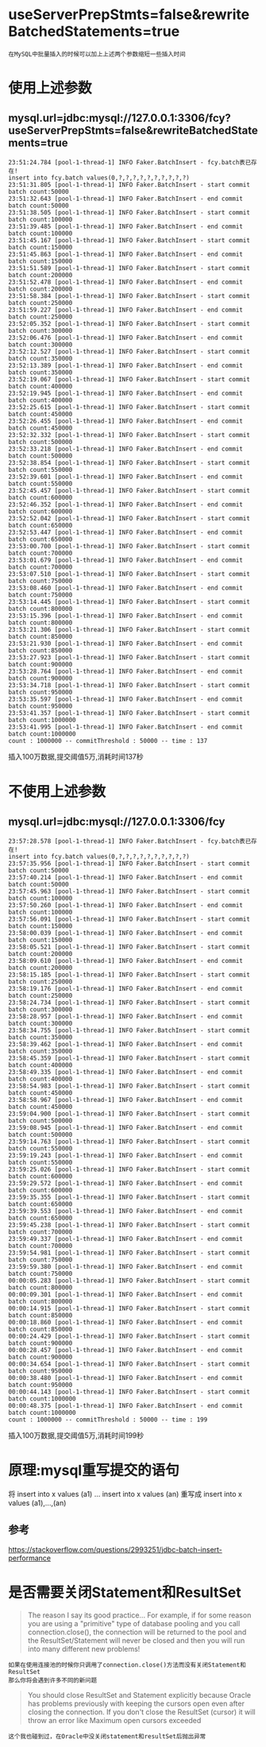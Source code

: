 # useServerPrepStmts=false&rewriteBatchedStatements=true

    在MySQL中批量插入的时候可以加上上述两个参数缩短一些插入时间
# 使用上述参数
## mysql.url=jdbc:mysql://127.0.0.1:3306/fcy?useServerPrepStmts=false&rewriteBatchedStatements=true  
    23:51:24.784 [pool-1-thread-1] INFO Faker.BatchInsert - fcy.batch表已存在!  
    insert into fcy.batch values(0,?,?,?,?,?,?,?,?,?,?)  
    23:51:31.805 [pool-1-thread-1] INFO Faker.BatchInsert - start commit batch count:50000  
    23:51:32.643 [pool-1-thread-1] INFO Faker.BatchInsert - end commit batch count:50000  
    23:51:38.505 [pool-1-thread-1] INFO Faker.BatchInsert - start commit batch count:100000  
    23:51:39.485 [pool-1-thread-1] INFO Faker.BatchInsert - end commit batch count:100000  
    23:51:45.167 [pool-1-thread-1] INFO Faker.BatchInsert - start commit batch count:150000  
    23:51:45.863 [pool-1-thread-1] INFO Faker.BatchInsert - end commit batch count:150000  
    23:51:51.589 [pool-1-thread-1] INFO Faker.BatchInsert - start commit batch count:200000  
    23:51:52.478 [pool-1-thread-1] INFO Faker.BatchInsert - end commit batch count:200000  
    23:51:58.384 [pool-1-thread-1] INFO Faker.BatchInsert - start commit batch count:250000  
    23:51:59.227 [pool-1-thread-1] INFO Faker.BatchInsert - end commit batch count:250000  
    23:52:05.352 [pool-1-thread-1] INFO Faker.BatchInsert - start commit batch count:300000  
    23:52:06.476 [pool-1-thread-1] INFO Faker.BatchInsert - end commit batch count:300000  
    23:52:12.527 [pool-1-thread-1] INFO Faker.BatchInsert - start commit batch count:350000  
    23:52:13.389 [pool-1-thread-1] INFO Faker.BatchInsert - end commit batch count:350000  
    23:52:19.067 [pool-1-thread-1] INFO Faker.BatchInsert - start commit batch count:400000  
    23:52:19.945 [pool-1-thread-1] INFO Faker.BatchInsert - end commit batch count:400000  
    23:52:25.615 [pool-1-thread-1] INFO Faker.BatchInsert - start commit batch count:450000  
    23:52:26.455 [pool-1-thread-1] INFO Faker.BatchInsert - end commit batch count:450000  
    23:52:32.332 [pool-1-thread-1] INFO Faker.BatchInsert - start commit batch count:500000  
    23:52:33.218 [pool-1-thread-1] INFO Faker.BatchInsert - end commit batch count:500000  
    23:52:38.854 [pool-1-thread-1] INFO Faker.BatchInsert - start commit batch count:550000  
    23:52:39.601 [pool-1-thread-1] INFO Faker.BatchInsert - end commit batch count:550000  
    23:52:45.457 [pool-1-thread-1] INFO Faker.BatchInsert - start commit batch count:600000  
    23:52:46.352 [pool-1-thread-1] INFO Faker.BatchInsert - end commit batch count:600000  
    23:52:52.042 [pool-1-thread-1] INFO Faker.BatchInsert - start commit batch count:650000  
    23:52:53.447 [pool-1-thread-1] INFO Faker.BatchInsert - end commit batch count:650000    
    23:53:00.700 [pool-1-thread-1] INFO Faker.BatchInsert - start commit batch count:700000   
    23:53:01.679 [pool-1-thread-1] INFO Faker.BatchInsert - end commit batch count:700000  
    23:53:07.510 [pool-1-thread-1] INFO Faker.BatchInsert - start commit batch count:750000  
    23:53:08.460 [pool-1-thread-1] INFO Faker.BatchInsert - end commit batch count:750000  
    23:53:14.445 [pool-1-thread-1] INFO Faker.BatchInsert - start commit batch count:800000  
    23:53:15.396 [pool-1-thread-1] INFO Faker.BatchInsert - end commit batch count:800000  
    23:53:21.306 [pool-1-thread-1] INFO Faker.BatchInsert - start commit batch count:850000  
    23:53:21.930 [pool-1-thread-1] INFO Faker.BatchInsert - end commit batch count:850000  
    23:53:27.923 [pool-1-thread-1] INFO Faker.BatchInsert - start commit batch count:900000  
    23:53:28.764 [pool-1-thread-1] INFO Faker.BatchInsert - end commit batch count:900000      
    23:53:34.718 [pool-1-thread-1] INFO Faker.BatchInsert - start commit batch count:950000    
    23:53:35.597 [pool-1-thread-1] INFO Faker.BatchInsert - end commit batch count:950000  
    23:53:41.357 [pool-1-thread-1] INFO Faker.BatchInsert - start commit batch count:1000000   
    23:53:41.995 [pool-1-thread-1] INFO Faker.BatchInsert - end commit batch count:1000000   
    count : 1000000 -- commitThreshold : 50000 -- time : 137    

插入100万数据,提交阈值5万,消耗时间137秒
# 不使用上述参数
## mysql.url=jdbc:mysql://127.0.0.1:3306/fcy
    23:57:28.578 [pool-1-thread-1] INFO Faker.BatchInsert - fcy.batch表已存在!  
    insert into fcy.batch values(0,?,?,?,?,?,?,?,?,?,?)  
    23:57:35.956 [pool-1-thread-1] INFO Faker.BatchInsert - start commit batch count:50000  
    23:57:40.214 [pool-1-thread-1] INFO Faker.BatchInsert - end commit batch count:50000  
    23:57:45.963 [pool-1-thread-1] INFO Faker.BatchInsert - start commit batch count:100000  
    23:57:50.260 [pool-1-thread-1] INFO Faker.BatchInsert - end commit batch count:100000  
    23:57:56.091 [pool-1-thread-1] INFO Faker.BatchInsert - start commit batch count:150000  
    23:58:00.039 [pool-1-thread-1] INFO Faker.BatchInsert - end commit batch count:150000  
    23:58:05.521 [pool-1-thread-1] INFO Faker.BatchInsert - start commit batch count:200000  
    23:58:09.610 [pool-1-thread-1] INFO Faker.BatchInsert - end commit batch count:200000  
    23:58:15.185 [pool-1-thread-1] INFO Faker.BatchInsert - start commit batch count:250000  
    23:58:19.176 [pool-1-thread-1] INFO Faker.BatchInsert - end commit batch count:250000  
    23:58:24.734 [pool-1-thread-1] INFO Faker.BatchInsert - start commit batch count:300000  
    23:58:28.957 [pool-1-thread-1] INFO Faker.BatchInsert - end commit batch count:300000  
    23:58:34.755 [pool-1-thread-1] INFO Faker.BatchInsert - start commit batch count:350000  
    23:58:39.462 [pool-1-thread-1] INFO Faker.BatchInsert - end commit batch count:350000  
    23:58:45.359 [pool-1-thread-1] INFO Faker.BatchInsert - start commit batch count:400000  
    23:58:49.335 [pool-1-thread-1] INFO Faker.BatchInsert - end commit batch count:400000  
    23:58:54.983 [pool-1-thread-1] INFO Faker.BatchInsert - start commit batch count:450000  
    23:58:58.967 [pool-1-thread-1] INFO Faker.BatchInsert - end commit batch count:450000  
    23:59:04.900 [pool-1-thread-1] INFO Faker.BatchInsert - start commit batch count:500000  
    23:59:08.945 [pool-1-thread-1] INFO Faker.BatchInsert - end commit batch count:500000  
    23:59:14.763 [pool-1-thread-1] INFO Faker.BatchInsert - start commit batch count:550000  
    23:59:19.243 [pool-1-thread-1] INFO Faker.BatchInsert - end commit batch count:550000  
    23:59:25.026 [pool-1-thread-1] INFO Faker.BatchInsert - start commit batch count:600000  
    23:59:29.572 [pool-1-thread-1] INFO Faker.BatchInsert - end commit batch count:600000  
    23:59:35.355 [pool-1-thread-1] INFO Faker.BatchInsert - start commit batch count:650000  
    23:59:39.553 [pool-1-thread-1] INFO Faker.BatchInsert - end commit batch count:650000  
    23:59:45.238 [pool-1-thread-1] INFO Faker.BatchInsert - start commit batch count:700000  
    23:59:49.337 [pool-1-thread-1] INFO Faker.BatchInsert - end commit batch count:700000    
    23:59:54.981 [pool-1-thread-1] INFO Faker.BatchInsert - start commit batch count:750000  
    23:59:59.380 [pool-1-thread-1] INFO Faker.BatchInsert - end commit batch count:750000  
    00:00:05.283 [pool-1-thread-1] INFO Faker.BatchInsert - start commit batch count:800000  
    00:00:09.301 [pool-1-thread-1] INFO Faker.BatchInsert - end commit batch count:800000  
    00:00:14.915 [pool-1-thread-1] INFO Faker.BatchInsert - start commit batch count:850000  
    00:00:18.860 [pool-1-thread-1] INFO Faker.BatchInsert - end commit batch count:850000  
    00:00:24.429 [pool-1-thread-1] INFO Faker.BatchInsert - start commit batch count:900000  
    00:00:28.457 [pool-1-thread-1] INFO Faker.BatchInsert - end commit batch count:900000  
    00:00:34.654 [pool-1-thread-1] INFO Faker.BatchInsert - start commit batch count:950000  
    00:00:38.480 [pool-1-thread-1] INFO Faker.BatchInsert - end commit batch count:950000  
    00:00:44.143 [pool-1-thread-1] INFO Faker.BatchInsert - start commit batch count:1000000   
    00:00:48.375 [pool-1-thread-1] INFO Faker.BatchInsert - end commit batch count:1000000   
    count : 1000000 -- commitThreshold : 50000 -- time : 199 

插入100万数据,提交阈值5万,消耗时间199秒
# 原理:mysql重写提交的语句
将
insert into x values (a1)
...
insert into x values (an)
重写成
insert into x values (a1),...,(an)



## 参考
https://stackoverflow.com/questions/2993251/jdbc-batch-insert-performance
# 是否需要关闭Statement和ResultSet
>The reason I say its good practice... For example, if for some reason you are using a "primitive" type of database pooling and you call connection.close(), the connection will be returned to the pool and the ResultSet/Statement will never be closed and then you will run into many different new problems!

	如果在使用连接池的时候你只调用了connection.close()方法而没有关闭Statement和ResultSet
	那么你将会遇到许多不同的新问题
>You should close ResultSet and Statement explicitly because Oracle has problems previously with keeping the cursors open even after closing the connection. If you don't close the ResultSet (cursor) it will throw an error like Maximum open cursors exceeded

    这个我也碰到过，在Oracle中没关闭statement和resultSet后抛出异常
